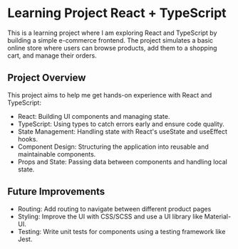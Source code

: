 # Learning Project React + TypeScript

This is a learning project where I am exploring React and TypeScript by building a simple e-commerce frontend. The project simulates a basic online store where users can browse products, add them to a shopping cart, and manage their orders.

## Project Overview

This project aims to help me get hands-on experience with React and TypeScript:

- React: Building UI components and managing state.
- TypeScript: Using types to catch errors early and ensure code quality.
- State Management: Handling state with React's useState and useEffect hooks.
- Component Design: Structuring the application into reusable and maintainable components.
- Props and State: Passing data between components and handling local state.

## Future Improvements

- Routing: Add routing to navigate between different product pages
- Styling: Improve the UI with CSS/SCSS and use a UI library like Material-UI.
- Testing: Write unit tests for components using a testing framework like Jest.
